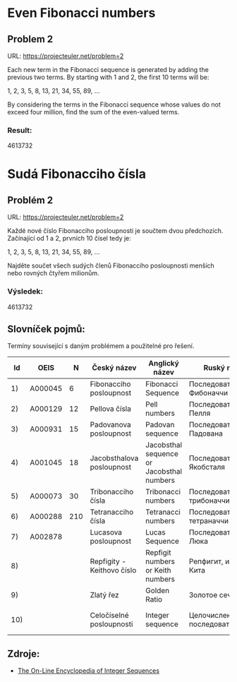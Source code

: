 # Even Fibonacci numbers
## Problem 2

URL: https://projecteuler.net/problem=2

Each new term in the Fibonacci sequence is generated by adding the previous two 
terms. By starting with 1 and 2, the first 10 terms will be:

1, 2, 3, 5, 8, 13, 21, 34, 55, 89, ...

By considering the terms in the Fibonacci sequence whose values do not exceed 
four million, find the sum of the even-valued terms.

### Result: 
4613732

# Sudá Fibonacciho čísla
## Problém 2

URL: https://projecteuler.net/problem=2

Každé nové číslo Fibonacciho posloupnosti je součtem dvou předchozích. Začínající
od 1 a 2, prvních 10 čísel tedy je:

1, 2, 3, 5, 8, 13, 21, 34, 55, 89, ...

Najděte součet všech sudých členů Fibonacciho posloupnosti menších nebo rovných 
čtyřem milionům.

### Výsledek:
4613732

## Slovníček pojmů:
Termíny související s daným problémem a použitelné pro řešení.

 Id | OEIS | N | Český název | Anglický název | Ruský název | Německý název 
----|------|---|-------------|----------------|-------------|-------------------
 1) | A000045 | 6 | Fibonacciho posloupnost | Fibonacci Sequence | Последовательность Фибоначчи | Fibonacci-Folge 
 2) | A000129 | 12 | Pellova čísla | Pell numbers | Последовательность Пелля | Pell-Folge 
 3) | A000931 | 15 | Padovanova posloupnost | Padovan sequence | Последовательность Падована | Padovan-Folge 
 4) | A001045 | 18 | Jacobsthalova posloupnost | Jacobsthal sequence or Jacobsthal numbers | Последовательность Якобсталя | Jacobsthal-Folge 
 5) | A000073 | 30 | Tribonacciho čísla | Tribonacci numbers | Последовательность трибоначчи | Tribonacci-Folge 
 6) | A000288 | 210 | Tetranacciho čísla | Tetranacci numbers | Последовательность тетраначчи | Tetranacci-Folge 
 7) | A002878 |  | Lucasova posloupnost | Lucas Sequence | Последовательность Люка | Lucas-Folge 
 8) |  |  | Repfigity - Keithovo číslo | Repfigit numbers or Keith numbers | Репфигит, или число Кита | Keith-Zahl 
 9) |  |  | Zlatý řez | Golden Ratio | Золотое сечение | Goldenen Schnitt 
 10) |  |  | Celočíselné posloupnosti | Integer sequence | Целочисленные последовательности | Folge ganzer Zahlen 


## Zdroje:

* [The On-Line Encyclopedia of Integer Sequences](https://oeis.org)
